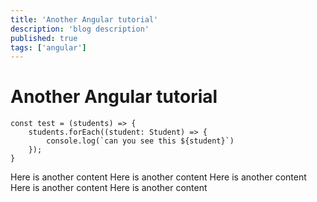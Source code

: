 ```yaml
---
title: 'Another Angular tutorial'
description: 'blog description'
published: true
tags: ['angular']
---
```


# Another Angular tutorial

```
const test = (students) => {
    students.forEach((student: Student) => {
        console.log(`can you see this ${student}`)
    });
}
```

Here is another content
Here is another content
Here is another content
Here is another content
Here is another content


